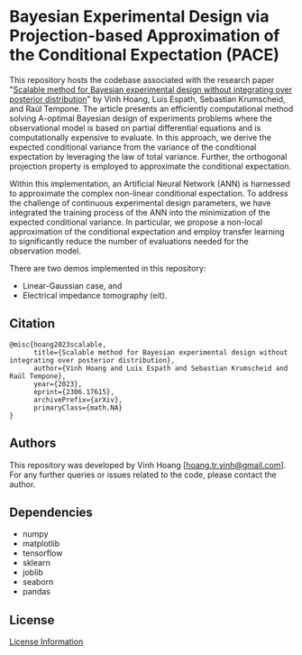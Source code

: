 # Bayesian Experimental Design via Projection-based Approximation of the Conditional Expectation (PACE) 
This repository hosts the codebase associated with the research paper 
"[Scalable method for Bayesian experimental design without integrating over posterior distribution](https://arxiv.org/abs/2306.17615)" by Vinh Hoang, Luis Espath,
Sebastian Krumscheid, and Raúl Tempone.
The article presents an efficiently computational method solving A-optimal Bayesian design of experiments problems
where the observational model is based on partial differential equations and is computationally expensive to evaluate.
In this approach, we derive the expected conditional variance from the variance of the conditional expectation by
leveraging the law of total variance. Further, the orthogonal projection property is employed to approximate the conditional expectation.

Within this implementation, an Artificial Neural Network (ANN) is harnessed to approximate the complex non-linear conditional expectation.
To address the challenge of continuous experimental design parameters, we have integrated the training process of the ANN into 
the minimization of the expected conditional variance. 
In particular, we propose a non-local approximation of the conditional expectation and employ transfer learning to significantly
reduce the number of evaluations needed for the observation model.

There are two demos implemented in this repository:

- Linear-Gaussian case, and
- Electrical impedance tomography (eit).

## Citation
```
@misc{hoang2023scalable,
      title={Scalable method for Bayesian experimental design without integrating over posterior distribution}, 
      author={Vinh Hoang and Luis Espath and Sebastian Krumscheid and Raúl Tempone},
      year={2023},
      eprint={2306.17615},
      archivePrefix={arXiv},
      primaryClass={math.NA}
}
```

## Authors

This repository was developed by Vinh Hoang [hoang.tr.vinh@gmail.com].
For any further queries or issues related to the code, please contact the author.

## Dependencies
- numpy
- matplotlib
- tensorflow 
- sklearn
- joblib 
- seaborn
- pandas

## License
[License Information](https://github.com/vinh-tr-hoang/DOEviaPACE/blob/main/LICENSE)
